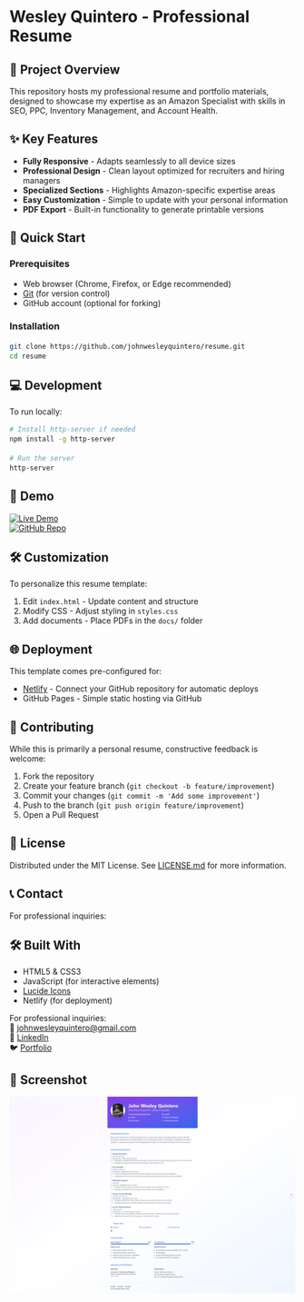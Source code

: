 # Wesley Quintero - Professional Resume

## 📝 Project Overview
This repository hosts my professional resume and portfolio materials, designed to showcase my expertise as an Amazon Specialist with skills in SEO, PPC, Inventory Management, and Account Health.

## ✨ Key Features
- **Fully Responsive** - Adapts seamlessly to all device sizes
- **Professional Design** - Clean layout optimized for recruiters and hiring managers
- **Specialized Sections** - Highlights Amazon-specific expertise areas
- **Easy Customization** - Simple to update with your personal information
- **PDF Export** - Built-in functionality to generate printable versions

## 🚀 Quick Start

### Prerequisites
- Web browser (Chrome, Firefox, or Edge recommended)
- [Git](https://git-scm.com/) (for version control)
- GitHub account (optional for forking)

### Installation
```bash
git clone https://github.com/johnwesleyquintero/resume.git
cd resume
```

## 💻 Development
To run locally:
```bash
# Install http-server if needed
npm install -g http-server

# Run the server
http-server
```

## 🎯 Demo
[![Live Demo](https://img.shields.io/badge/View-Live_Demo-blue?style=for-the-badge)](https://wesley-quintero-resume.netlify.app)  
[![GitHub Repo](https://img.shields.io/badge/View-Source_Code-black?style=for-the-badge&logo=github)](https://github.com/johnwesleyquintero/resume.git)

## 🛠 Customization
To personalize this resume template:

1. Edit `index.html` - Update content and structure
2. Modify CSS - Adjust styling in `styles.css`
3. Add documents - Place PDFs in the `docs/` folder

## 🌐 Deployment
This template comes pre-configured for:
- [Netlify](https://www.netlify.com/) - Connect your GitHub repository for automatic deploys
- GitHub Pages - Simple static hosting via GitHub

## 🤝 Contributing
While this is primarily a personal resume, constructive feedback is welcome:
1. Fork the repository
2. Create your feature branch (`git checkout -b feature/improvement`)
3. Commit your changes (`git commit -m 'Add some improvement'`)
4. Push to the branch (`git push origin feature/improvement`)
5. Open a Pull Request

## 📜 License
Distributed under the MIT License. See [LICENSE.md](LICENSE.md) for more information.

## 📞 Contact
For professional inquiries:  
## 🛠️ Built With
- HTML5 & CSS3
- JavaScript (for interactive elements)
- [Lucide Icons](https://lucide.dev/)
- Netlify (for deployment)

For professional inquiries:  
📧 johnwesleyquintero@gmail.com  
🔗 [LinkedIn](https://linkedin.com/in/wesleyquintero)  
🐦 [Portfolio](https://wesleyquintero.vercel.app/)  
## 📸 Screenshot
![Resume Preview](public/screenshot.png)

